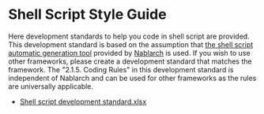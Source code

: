 # Shell Script Style Guide

Here development standards to help you code in shell script are provided.
This development standard is based on the assumption that [the shell script automatic generation tool](https://github.com/nablarch-development-standards/nablarch-development-standards-tools/tree/master/en/Batch-Development-Assistance) provided by [Nablarch](https://fintan.jp/en/page/1954/) is used. If you wish to use other frameworks, please create a development standard that matches the framework. The "2.1.5. Coding Rules" in this development standard is independent of Nablarch and can be used for other frameworks as the rules are universally applicable.

- [Shell script development standard.xlsx](./Shell_Script_Development_Standard.xlsx?raw=true)
